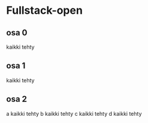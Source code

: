# Fullstack-open

## osa 0

kaikki tehty

## osa 1

kaikki tehty

## osa 2

a kaikki tehty
b kaikki tehty
c kaikki tehty
d kaikki tehty
